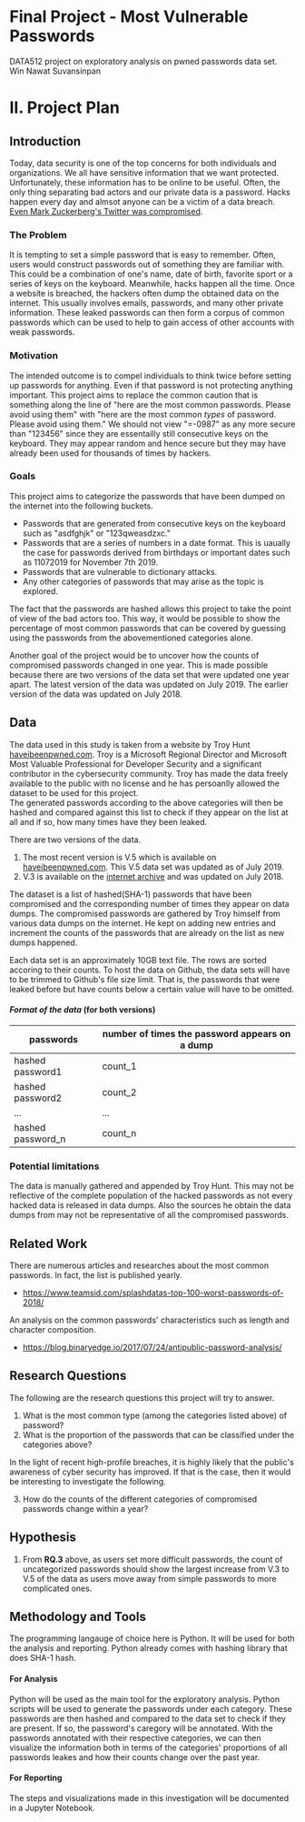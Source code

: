# Final Project - Most Vulnerable Passwords
DATA512 project on exploratory analysis on pwned passwords data set.  
Win Nawat Suvansinpan

# II. Project Plan

## Introduction
Today, data security is one of the top concerns for both individuals and organizations. We all have sensitive information that we want protected. Unfortunately, these information has to be online to be useful. Often, the only thing separating bad actors and our private data is a password. Hacks happen every day and almsot anyone can be a victim of a data breach. [Even Mark Zuckerberg's Twitter was compromised](https://www.theguardian.com/technology/2016/jun/06/mark-zuckerberg-hacked-on-twitter-and-pinterest).  

### The Problem
It is tempting to set a simple password that is easy to remember. Often, users would construct passwords out of something they are familiar with. This could be a combination of one's name, date of birth, favorite sport or a series of keys on the keyboard. Meanwhile, hacks happen all the time. Once a website is breached, the hackers often dump the obtained data on the internet. This usually involves emails, passwords, and many other private information. These leaked passwords can then form a corpus of common passwords which can be used to help to gain access of other accounts with weak passwords.

### Motivation
The intended outcome is to compel individuals to think twice before setting up passwords for anything. Even if that password is not protecting anything important. This project aims to replace the common caution that is something along the line of "here are the most common passwords. Please avoid using them" with "here are the most common _types_ of password. Please avoid using them." We should not view "=-0987" as any more secure than "123456" since they are essentailly still consecutive keys on the keyboard. They may appear random and hence secure but they may have already been used for thousands of times by hackers.  

### Goals
This project aims to categorize the passwords that have been dumped on the internet into the following buckets.  

- Passwords that are generated from consecutive keys on the keyboard such as "asdfghjk" or "123qweasdzxc."
- Passwords that are a series of numbers in a date format. This is uaually the case for passwords derived from birthdays or important dates such as 11072019 for November 7th 2019.
- Passwords that are vulnerable to dictionary attacks.
- Any other categories of passwords that may arise as the topic is explored.

The fact that the passwords are hashed allows this project to take the point of view of the bad actors too. This way, it would be possible to show the percentage of most common passwords that can be covered by guessing using the passwords from the abovementioned categories alone.

Another goal of the project would be to uncover how the counts of compromised passwords changed in one year. This is made possible because there are two versions of the data set that were updated one year apart. The latest version of the data was updated on July 2019. The earlier version of the data was updated on July 2018.


## Data
The data used in this study is taken from a website by Troy Hunt [haveibeenpwned.com](https://haveibeenpwned.com/Passwords). Troy is a  Microsoft Regional Director and Microsoft Most Valuable Professional for Developer Security and a significant contributor in the cybersecurity community. Troy has made the data freely available to the public with no license and he has persoanlly allowed the dataset to be used for this project.  
The generated passwords according to the above categories will then be hashed and compared against this list to check if they appear on the list at all and if so, how many times have they been leaked.

There are two versions of the data.

1. The most recent version is V.5 which is available on [haveibeenpwned.com](https://haveibeenpwned.com/Passwords). This V.5 data set was updated as of July 2019.
2. V.3 is available on the [internet archive](https://archive.org/details/academictorrents_53555c69e3799d876159d7290ea60e56b35e36a9) and was updated on July 2018.  

The dataset is a list of hashed(SHA-1) passwords that have been compromised and the corresponding number of times they appear on data dumps. The compromised passwords are gathered by Troy himself from various data dumps on the internet. He kept on adding new entries and increment the counts of the passwords that are already on the list as new dumps happened. 

Each data set is an approximately 10GB text file. The rows are sorted accoring to their counts. To host the data on Github, the data sets will have to be trimmed to Github's file size limit. That is, the passwords that were leaked before but have counts below a certain value will have to be omitted.

#### _Format of the data_ (for both versions)

|passwords|number of times the password appears on a dump|
|----|----|
|hashed password1|count_1|
|hashed password2|count_2|
|...|...|
|hashed password_n|count_n|

### Potential limitations
The data is manually gathered and appended by Troy Hunt. This may not be reflective of the complete population of the hacked passwords as not every hacked data is released in data dumps. Also the sources he obtain the data dumps from may not be representative of all the compromised passwords.

## Related Work
There are numerous articles and researches about the most common passwords. In fact, the list is published yearly.
- https://www.teamsid.com/splashdatas-top-100-worst-passwords-of-2018/

An analysis on the common passwords' characteristics such as length and character composition.
- https://blog.binaryedge.io/2017/07/24/antipublic-password-analysis/


## Research Questions
The following are the research questions this project will try to answer.
1. What is the most common type (among the categories listed above) of password?
2. What is the proportion of the passwords that can be classified under the categories above?

In the light of recent high-profile breaches, it is highly likely that the public's awareness of cyber security has improved. If that is the case, then it would be interesting to investigate the following.

3. How do the counts of the different categories of compromised passwords change within a year?

## Hypothesis
1. From **RQ.3** above, as users set more difficult passwords, the count of uncategorized passwords should show the largest increase from V.3 to V.5 of the data as users move away from simple passwords to more complicated ones.

## Methodology and Tools
The programming langauge of choice here is Python. It will be used for both the analysis and reporting. Python already comes with hashing library that does SHA-1 hash.

#### For Analysis
Python will be used as the main tool for the exploratory analysis. Python scripts will be used to generate the passwords under each category. These passwords are then hashed and compared to the data set to check if they are present. If so, the password's caregory will be annotated. With the passwords annotated with their respective categories, we can then visualize the information both in terms of the categories' proportions of all passwords leakes and how their counts change over the past year.

#### For Reporting
The steps and visualizations made in this investigation will be documented in a Jupyter Notebook.
